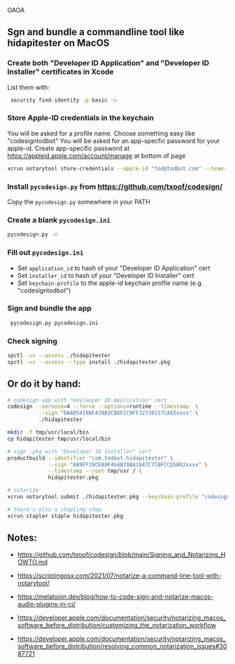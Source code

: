 OAOA

## Sgn and bundle a commandline tool like hidapitester on MacOS

### Create both "Developer ID Application" and "Developer ID Installer" certificates in Xcode

List them with:
```sh
 security find-identity -p basic -v
 ```

### Store Apple-ID credentials in the keychain

You will be asked for a profile name. Choose something easy like "codesigntodbot"
You will be asked for an app-specfic password for your apple-id.
Create app-specific password at https://appleid.apple.com/account/manage at bottom of page

```sh
xcrun notarytool store-credentials --apple-id "tod@todbot.com" --team-id "K3Y8NR25XK"
```

### Install `pycodesign.py` from  https://github.com/txoof/codesign/

Copy the `pycodesign.py` somewhere in your PATH

### Create a blank `pycodesign.ini`

```sh
pycodesign.py -n
```

### Fill out `pycodesign.ini`

- Set `application_id` to hash of your "Developer ID Application" cert
- Set `installer_id` to hash of your "Developer ID Installer" cert
- Set `keychain-profile` to the apple-id keychain profile name (e.g. "codesigntodbot")

### Sign and bundle the app

 ```sh
  pycodesign.py pycodesign.ini
 ```

### Check signing


```sh
spctl -vv --assess ./hidapitester
spctl -vv --assess --type install ./hidapitester.pkg

```


##  Or do it by hand:

```sh
# codesign app with "Devleoper ID Application" cert
codesign --verbose=4 --force --options=runtime --timestamp  \
          --sign "DAA05419BF439B3CB8FCC9FF32720157CA65xxxx" \
          ./hidapitester

mkdir -f tmp/usr/local/bin
cp hidapitester tmp/usr/local/bin

# sign .pkg with "Developer ID Installer" cert
productbuild --identifier "com.todbot.hidapitester" \
             --sign "6B9FF39CEA9F464B78BA1847C7C0FCCD5B82xxxx" \
             --timestamp --root tmp/usr / \
             hidapitester.pkg

# notarize
xcrun notarytool submit ./hidapitester.pkg --keychain-profile "codesigntodbot" --wait

# there's also a stapling step
xcrun stapler staple hidapitester.pkg

```



## Notes:

- https://github.com/txoof/codesign/blob/main/Signing_and_Notarizing_HOWTO.md
- https://scriptingosx.com/2021/07/notarize-a-command-line-tool-with-notarytool/
- https://melatonin.dev/blog/how-to-code-sign-and-notarize-macos-audio-plugins-in-ci/

- https://developer.apple.com/documentation/security/notarizing_macos_software_before_distribution/customizing_the_notarization_workflow
- https://developer.apple.com/documentation/security/notarizing_macos_software_before_distribution/resolving_common_notarization_issues#3087721
